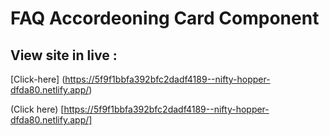 # FAQ Accordeoning Card Component

## View site in live :
[Click-here] (https://5f9f1bbfa392bfc2dadf4189--nifty-hopper-dfda80.netlify.app/)

(Click here) [https://5f9f1bbfa392bfc2dadf4189--nifty-hopper-dfda80.netlify.app/]